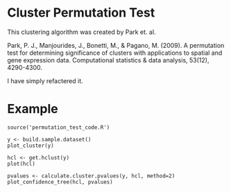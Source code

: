 # Cluster Permutation Test

This clustering algorithm was created by Park et. al.

Park, P. J., Manjourides, J., Bonetti, M., & Pagano, M. (2009). A permutation test for determining significance of clusters with applications to spatial and gene expression data. Computational statistics & data analysis, 53(12), 4290-4300.  

I have simply refactered it.

# Example
```
source('permutation_test_code.R')

y <- build.sample.dataset()
plot_cluster(y)

hcl <- get.hclust(y)
plot(hcl)

pvalues <- calculate.cluster.pvalues(y, hcl, method=2)
plot_confidence_tree(hcl, pvalues)
```
